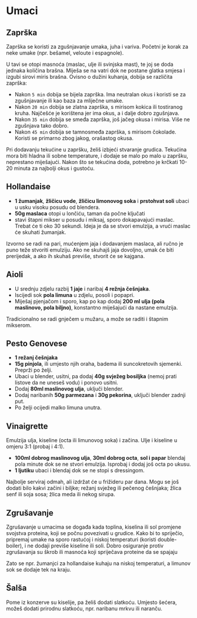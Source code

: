 # Umaci

## Zaprška

Zaprška se koristi za zgušnjavanje umaka, juha i variva. Početni je korak za neke umake (npr. bešamel, veloute i espagnole).

U tavi se otopi masnoća (maslac, ulje ili svinjska mast), te joj se doda jednaka količina brašna. Miješa se na vatri dok ne postane glatka smjesa i izgubi sirovi miris brašna. Ovisno o dužini kuhanja, dobija se različita zaprška:
* Nakon `5 min` dobija se bijela zaprška. Ima neutralan okus i koristi se za zgušnjavanje ili kao baza za mliječne umake.
* Nakon `20 min` dobija se zlatna zaprška, s mirisom kokica ili tostiranog kruha. Najčešće je korištena jer ima okus, a i dalje dobro zgušnjava.
* Nakon `35 min` dobija se smeđa zaprška, još jačeg okusa i mirisa. Više ne zgušnjava tako dobro.
* Nakon `45 min` dobija se tamnosmeđa zaprška, s mirisom čokolade. Koristi se primarno zbog jakog, orašastog okusa.

Pri dodavanju tekućine u zapršku, želiš izbjeći stvaranje grudica. Tekućina mora biti hladna ili sobne temperature, i dodaje se malo po malo u zapršku, neprestano miješajući. Nakon što se tekućina doda, potrebno je krčkati 10-20 minuta za najbolji okus i gustoću.

## Hollandaise

* **1 žumanjak**, **žličicu vode**, **žličicu limonovog soka** i **prstohvat soli** ubaci u usku visoku posudu od blendera.
* **50g maslaca** otopi u lončiću, taman da počne ključati
* stavi štapni mikser u posudu i miksaj, sporo dokapavajući maslac. Trebat će ti oko 30 sekundi. Ideja je da se stvori emulzija, a vrući maslac će skuhati žumanjak.

Izvorno se radi na pari, mućenjem jaja i dodavanjem maslaca, ali ručno je puno teže stvoriti emulziju. Ako ne skuhajš jaja dovoljno, umak će biti prerijedak, a ako ih skuhaš previše, stvorit će se kajgana.

## Aioli

* U srednju zdjelu razbij **1 jaje** i naribaj **4 režnja češnjaka**.
* Iscijedi sok **pola limuna** u zdjelu, posoli i popapri.
* Miješaj pjenjačom i sporo, kap po kap dodaj **200 ml ulja (pola maslinovo, pola biljno)**, konstantno miješajući da nastane emulzija.

Tradicionalno se radi gnječem u mužaru, a može se raditi i štapnim mikserom.

## Pesto Genovese

* **1 režanj češnjaka**
* **15g pinjola**, ili umjesto njih oraha, badema ili suncokretovih sjemenki. Preprži po želji.
* Ubaci u blender, usitni, pa dodaj **40g svježeg bosiljka** (nemoj prati listove da ne uneseš vodu) i ponovo usitni.
* Dodaj **80ml maslinovog ulja**, uključi blender.
* Dodaj naribanih **50g parmezana** i **30g pekorina**, uključi blender zadnji put.
* Po želji ocijedi malko limuna unutra.

## Vinaigrette

Emulzija ulja, kiseline (octa ili limunovog soka) i začina. Ulje i kiseline u omjeru 3:1 (probaj i 4:1).

* **100ml dobrog maslinovog ulja**, **30ml dobrog octa**, **sol i papar** blendaj pola minute dok se ne stvori emulzija. Isprobaj i dodaj još octa po ukusu.
* **1 ljutiku** ubaci i blendaj dok se ne stopi s dressingom.

Najbolje serviraj odmah, ali izdržat će u frižideru par dana. Mogu se još dodati bilo kakvi začini i biljke; režanj svježeg ili pečenog češnjaka; žlica senf ili soja sosa; žlica meda ili nekog sirupa.

## Zgrušavanje

Zgrušavanje u umacima se događa kada toplina, kiselina ili sol promjene svojstva proteina, koji se počnu povezivati u grudice. Kako bi to spriječio, pripremaj umake na sporo rastućoj i niskoj temperaturi (koristi double-boiler), i ne dodaji previše kiseline ili soli. Dobro osiguranje protiv zgrušavanja su škrob ili masnoća koji spriječava proteine da se spajaju

Zato se npr. žumanjci za hollandaise kuhaju na niskoj temperaturi, a limunov sok se dodaje tek na kraju.

## Šalša

Pome iz konzerve su kiselije, pa želiš dodati slatkoću. Umjesto šećera, možeš dodati prirodnu slatkoću, npr. naribanu mrkvu ili naranču.
